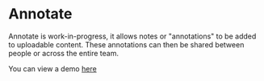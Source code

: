 Annotate
========

Annotate is work-in-progress, it allows notes or "annotations" to be added to uploadable content. These annotations can then be shared between people or across the entire team.

You can view a demo [here](http://nick.kanicweb.com/projects/annotate)
